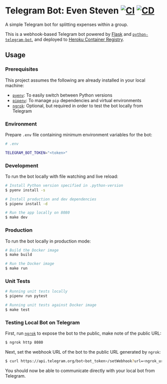 # Telegram Bot: Even Steven [![CI](https://github.com/andrewscwei/telegram-bot-even-steven/workflows/CI/badge.svg)](https://github.com/andrewscwei/telegram-bot-even-steven/actions/workflows/ci.yml) [![CD](https://github.com/andrewscwei/telegram-bot-even-steven/workflows/CD/badge.svg)](https://github.com/andrewscwei/telegram-bot-even-steven/actions/workflows/cd.yml)

A simple Telegram bot for splitting expenses within a group.

This is a webhook-based Telegram bot powered by [Flask](https://flask.palletsprojects.com) and [`python-telegram-bot`](https://github.com/python-telegram-bot/python-telegram-bot), and deployed to [Heroku Container Registry](https://www.heroku.com/deploy-with-docker).

## Usage

### Prerequisites

This project assumes the following are already installed in your local machine:
- [`pyenv`](https://github.com/pyenv/pyenv): To easily switch between Python versions
- [`pipenv`](https://pipenv.pypa.io/en/latest/): To manage `pip` dependencies and virtual environments
- [`ngrok`](https://ngrok.com/download): Optional, but required in order to test the bot locally from Telegram

### Environment

Prepare `.env` file containing minimum environment variables for the bot:

```sh
# .env

TELEGRAM_BOT_TOKEN="<token>"
```

### Development

To run the bot locally with file watching and live reload:

```sh
# Install Python version specified in .python-version
$ pyenv install -s

# Install production and dev dependencies
$ pipenv install -d

# Run the app locally on 8080
$ make dev
```

### Production

To run the bot locally in production mode:

```sh
# Build the Docker image
$ make build

# Run the Docker image
$ make run
```

### Unit Tests

```sh
# Running unit tests locally
$ pipenv run pytest

# Running unit tests against Docker image
$ make test
```

### Testing Local Bot on Telegram

First, run [`ngrok`](https://ngrok.com/download) to expose the bot to the public, make note of the public URL:

```sh
$ ngrok http 8080
```

Next, set the webhook URL of the bot to the public URL generated by `ngrok`:

```sh
$ curl https://api.telegram.org/bot<bot_token>/setWebhook?url=<ngrok_url>
```

You should now be able to communicate directly with your local bot from Telegram.
